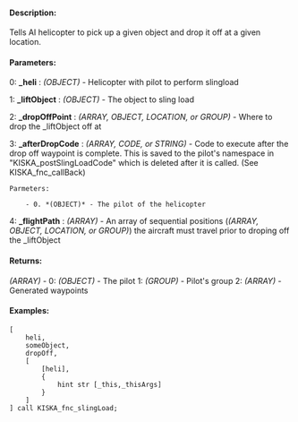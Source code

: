 #### Description:
Tells AI helicopter to pick up a given object and drop it off at a given location.

#### Parameters:
0: **_heli** : *(OBJECT)* - Helicopter with pilot to perform slingload

1: **_liftObject** : *(OBJECT)* - The object to sling load

2: **_dropOffPoint** : *(ARRAY, OBJECT, LOCATION, or GROUP)* - Where to drop the _liftObject off at

3: **_afterDropCode** : *(ARRAY, CODE, or STRING)* - Code to execute after the drop off waypoint is complete.This is saved to the pilot's namespace in "KISKA_postSlingLoadCode" which is deleted afterit is called. (See KISKA_fnc_callBack)
    
    Parmeters:
        - 0. *(OBJECT)* - The pilot of the helicopter
        

4: **_flightPath** : *(ARRAY)* - An array of sequential positions (*(ARRAY, OBJECT, LOCATION, or GROUP)*)the aircraft must travel prior to droping off the _liftObject

#### Returns:
*(ARRAY)* -
    0: *(OBJECT)* - The pilot
    1: *(GROUP)* - Pilot's group
    2: *(ARRAY)* - Generated waypoints

#### Examples:
```sqf
[
    heli,
    someObject,
    dropOff,
    [
        [heli],
        {
            hint str [_this,_thisArgs]
        }
    ]
] call KISKA_fnc_slingLoad;
```

